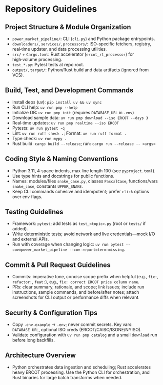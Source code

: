 # Repository Guidelines

## Project Structure & Module Organization
- `power_market_pipeline/`: CLI (`cli.py`) and Python package entrypoints.
- `downloaders/`, `services/`, `processors/`: ISO-specific fetchers, registry, real‑time updater, and data processing utilities.
- `src/` + `Cargo.toml`: Rust accelerator (`ercot_rt_processor`) for high‑volume processing.
- `test_*.py`: Pytest tests at repo root.
- `output/`, `target/`: Python/Rust build and data artifacts (ignored from VCS).

## Build, Test, and Development Commands
- Install deps (uv): `pip install uv && uv sync`
- Run CLI help: `uv run pmp --help`
- Initialize DB: `uv run pmp init` (requires `DATABASE_URL` in `.env`)
- Download sample data: `uv run pmp download --iso ERCOT --days 3`
- Real‑time updates: `uv run pmp realtime --iso ERCOT`
- Pytests: `uv run pytest -q`
- Lint: `uv run ruff check .`; Format: `uv run ruff format .`
- Type check: `uv run mypy .`
- Rust build: `cargo build --release`; run: `cargo run --release -- <args>`

## Coding Style & Naming Conventions
- Python 3.11, 4‑space indents, max line length 100 (see `pyproject.toml`).
- Use type hints and docstrings for public functions.
- Names: modules/files `snake_case.py`, classes `PascalCase`, functions/vars `snake_case`, constants `UPPER_SNAKE`.
- Keep CLI commands cohesive and idempotent; prefer `click` options over env flags.

## Testing Guidelines
- Framework: `pytest`; add tests as `test_<topic>.py` (root or `tests/` if added).
- Write deterministic tests; avoid network and live credentials—mock I/O and external APIs.
- Run with coverage when changing logic: `uv run pytest --cov=power_market_pipeline --cov-report=term-missing`.

## Commit & Pull Request Guidelines
- Commits: imperative tone, concise scope prefix when helpful (e.g., `fix:`, `refactor:`, `feat:`), e.g., `fix: correct ERCOT price column name`.
- PRs: clear summary, rationale, and scope; link issues; include run instructions, sample commands, and before/after notes; attach screenshots for CLI output or performance diffs when relevant.

## Security & Configuration Tips
- Copy `.env.example` → `.env`; never commit secrets. Key vars: `DATABASE_URL`, optional ISO creds (ERCOT/CAISO/ISONE/NYISO).
- Validate configuration with `uv run pmp catalog` and a small `download` run before long backfills.

## Architecture Overview
- Python orchestrates data ingestion and scheduling; Rust accelerates heavy ERCOT processing. Use the Python CLI for orchestration, and Rust binaries for large batch transforms when needed.
